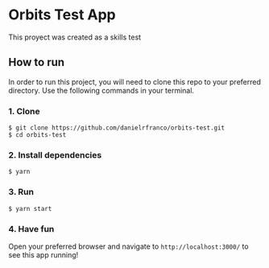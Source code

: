 # Orbits Test App

This proyect was created as a skills test

## How to run

In order to run this project, you will need to clone this repo to your preferred directory. Use the following commands in your terminal.

### 1. Clone

```
$ git clone https://github.com/danielrfranco/orbits-test.git
$ cd orbits-test
```

### 2. Install dependencies
```
$ yarn
```

### 3. Run

```
$ yarn start
```

### 4. Have fun
Open your preferred browser and navigate to `http://localhost:3000/` to see this app running!